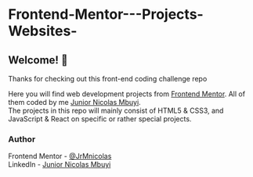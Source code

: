 # Frontend-Mentor---Projects-Websites-

## Welcome! 👋

Thanks for checking out this front-end coding challenge repo

Here you will find web development projects from [Frontend Mentor](https://www.frontendmentor.io). 
All of them coded by me [Junior Nicolas Mbuyi](https://www.linkedin.com/in/junior-nicolas-mbuyi-49159a1b1/).  
The projects in this repo will mainly consist of HTML5 & CSS3, and JavaScript & React on specific or rather special projects.

### Author
Frontend Mentor - [@JrMnicolas](https://www.frontendmentor.io/profile/JrMnicolas)  
LinkedIn - [Junior Nicolas Mbuyi](https://www.linkedin.com/in/junior-nicolas-mbuyi-49159a1b1/)  
